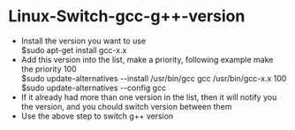# Linux-Switch-gcc-g++-version  
* Install the version you want to use  
$sudo apt-get install gcc-x.x
* Add this version into the list, make a priority, following example make the priority 100  
$sudo update-alternatives --install /usr/bin/gcc gcc /usr/bin/gcc-x.x 100  
$sudo update-alternatives --config gcc  
* If it already had more than one version in the list, then it will notify you the version, and you chould switch version between them  
* Use the above step to switch g++ version  

